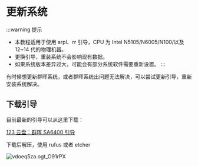 # 更新系统

:::warning 提示
- 本教程适用于使用 arpl、rr 引导，CPU 为 Intel N5105/N6005/N100/以及 12~14 代的物理机器。
- 更换引导，重装系统不会影响现有数据。
- 如果系统版本差异过大，可能会有部分系统软件需要重新设置。
:::

有时候想更新群晖系统，或者群晖系统出问题无法解决，可以尝试更新引导，重新安装系统解决。

## 下载引导

目前最新的引导可以从这里下载：

[123 云盘：群晖 SA6400 引导](https://www.123pan.com/s/1JKMjv-jJxo.html)

下载后解压，使用 rufus 或者 etcher

![vdoeq5za.ogt_O91rPX](https://img.slarker.me/blog/vdoeq5za.ogt_O91rPX.png)